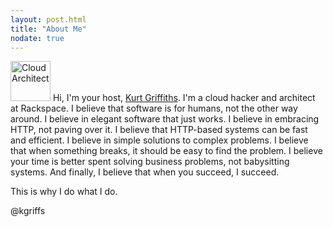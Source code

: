 ```yaml
---
layout: post.html
title: "About Me"
nodate: true
---
```


<img src="/assets/images/mug.jpg" width='64px' height='64px' alt="Cloud Architect" class='left'/> Hi, I'm your host, <a href="http://kgriffs.com" title="About Kurt Griffiths" target="_blank">Kurt Griffiths</a>. I'm a cloud hacker and architect at Rackspace. I believe that software is for humans, not the other way around. I believe in elegant software that just works. I believe in embracing HTTP, not paving over it. I believe that HTTP-based systems can be fast and efficient. I believe in simple solutions to complex problems. I believe that when something breaks, it should be easy to find the problem. I believe your time is better spent solving business problems, not babysitting systems. And finally, I believe that when you succeed, I succeed.

This is why I do what I do.

@kgriffs